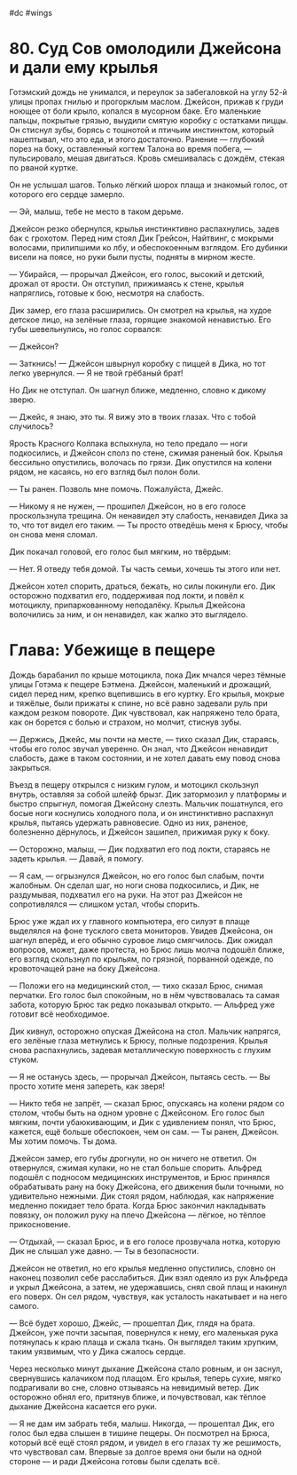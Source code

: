#dc #wings 
# 80. Суд Сов омолодили Джейсона и дали ему крылья
Готэмский дождь не унимался, и переулок за забегаловкой на углу 52-й улицы пропах гнилью и прогорклым маслом. Джейсон, прижав к груди ноющее от боли крыло, копался в мусорном баке. Его маленькие пальцы, покрытые грязью, выудили смятую коробку с остатками пиццы. Он стиснул зубы, борясь с тошнотой и птичьим инстинктом, который нашептывал, что это еда, и этого достаточно. Ранение — глубокий порез на боку, оставленный когтем Талона во время побега, — пульсировало, мешая двигаться. Кровь смешивалась с дождём, стекая по рваной куртке.

Он не услышал шагов. Только лёгкий шорох плаща и знакомый голос, от которого его сердце замерло.

— Эй, малыш, тебе не место в таком дерьме.

Джейсон резко обернулся, крылья инстинктивно распахнулись, задев бак с грохотом. Перед ним стоял Дик Грейсон, Найтвинг, с мокрыми волосами, прилипшими ко лбу, и обеспокоенным взглядом. Его дубинки висели на поясе, но руки были пусты, подняты в мирном жесте.

— Убирайся, — прорычал Джейсон, его голос, высокий и детский, дрожал от ярости. Он отступил, прижимаясь к стене, крылья напряглись, готовые к бою, несмотря на слабость.

Дик замер, его глаза расширились. Он смотрел на крылья, на худое детское лицо, на зелёные глаза, горящие знакомой ненавистью. Его губы шевельнулись, но голос сорвался:

— Джейсон?

— Заткнись! — Джейсон швырнул коробку с пиццей в Дика, но тот легко увернулся. — Я не твой грёбаный брат!

Но Дик не отступал. Он шагнул ближе, медленно, словно к дикому зверю.

— Джейс, я знаю, это ты. Я вижу это в твоих глазах. Что с тобой случилось?

Ярость Красного Колпака вспыхнула, но тело предало — ноги подкосились, и Джейсон сполз по стене, сжимая раненый бок. Крылья бессильно опустились, волочась по грязи. Дик опустился на колени рядом, не касаясь, но его взгляд был полон боли.

— Ты ранен. Позволь мне помочь. Пожалуйста, Джейс.

— Никому я не нужен, — прошипел Джейсон, но в его голосе проскользнула трещина. Он ненавидел эту слабость, ненавидел Дика за то, что тот видел его таким. — Ты просто отведёшь меня к Брюсу, чтобы он снова меня сломал.

Дик покачал головой, его голос был мягким, но твёрдым:

— Нет. Я отведу тебя домой. Ты часть семьи, хочешь ты этого или нет.

Джейсон хотел спорить, драться, бежать, но силы покинули его. Дик осторожно подхватил его, поддерживая под локти, и повёл к мотоциклу, припаркованному неподалёку. Крылья Джейсона волочились за ним, и он ненавидел, как жалко это выглядело.



# Глава: Убежище в пещере

Дождь барабанил по крыше мотоцикла, пока Дик мчался через тёмные улицы Готэма к пещере Бэтмена. Джейсон, маленький и дрожащий, сидел перед ним, крепко вцепившись в его куртку. Его крылья, мокрые и тяжёлые, были прижаты к спине, но всё равно задевали руль при каждом резком повороте. Дик чувствовал, как напряжено тело брата, как он борется с болью и страхом, но молчит, стиснув зубы.

— Держись, Джейс, мы почти на месте, — тихо сказал Дик, стараясь, чтобы его голос звучал уверенно. Он знал, что Джейсон ненавидит слабость, даже в таком состоянии, и не хотел давать ему повод снова закрыться.

Въезд в пещеру открылся с низким гулом, и мотоцикл скользнул внутрь, оставляя за собой шлейф брызг. Дик затормозил у платформы и быстро спрыгнул, помогая Джейсону слезть. Мальчик пошатнулся, его босые ноги коснулись холодного пола, и он инстинктивно распахнул крылья, пытаясь удержать равновесие. Одно из них, раненое, болезненно дёрнулось, и Джейсон зашипел, прижимая руку к боку.

— Осторожно, малыш, — Дик подхватил его под локти, стараясь не задеть крылья. — Давай, я помогу.

— Я сам, — огрызнулся Джейсон, но его голос был слабым, почти жалобным. Он сделал шаг, но ноги снова подкосились, и Дик, не раздумывая, подхватил его на руки. На этот раз Джейсон не сопротивлялся — слишком устал, чтобы спорить.

Брюс уже ждал их у главного компьютера, его силуэт в плаще выделялся на фоне тусклого света мониторов. Увидев Джейсона, он шагнул вперёд, и его обычно суровое лицо смягчилось. Дик ожидал вопросов, может, даже протеста, но Брюс лишь молча подошёл ближе, его взгляд скользнул по крыльям, по грязной, порванной одежде, по кровоточащей ране на боку Джейсона.

— Положи его на медицинский стол, — тихо сказал Брюс, снимая перчатки. Его голос был спокойным, но в нём чувствовалась та самая забота, которую Брюс так редко показывал открыто. — Альфред уже готовит всё необходимое.

Дик кивнул, осторожно опуская Джейсона на стол. Мальчик напрягся, его зелёные глаза метнулись к Брюсу, полные подозрения. Крылья снова распахнулись, задевая металлическую поверхность с глухим стуком.

— Я не останусь здесь, — прорычал Джейсон, пытаясь сесть. — Вы просто хотите меня запереть, как зверя!

— Никто тебя не запрёт, — сказал Брюс, опускаясь на колени рядом со столом, чтобы быть на одном уровне с Джейсоном. Его голос был мягким, почти убаюкивающим, и Дик с удивлением понял, что Брюс, кажется, ещё больше обеспокоен, чем он сам. — Ты ранен, Джейсон. Мы хотим помочь. Ты дома.

Джейсон замер, его губы дрогнули, но он ничего не ответил. Он отвернулся, сжимая кулаки, но не стал больше спорить. Альфред подошёл с подносом медицинских инструментов, и Брюс принялся обрабатывать рану на боку Джейсона, его движения были точными, но удивительно нежными. Дик стоял рядом, наблюдая, как напряжение медленно покидает тело брата. Когда Брюс закончил накладывать повязку, он положил руку на плечо Джейсона — лёгкое, но тёплое прикосновение.

— Отдыхай, — сказал Брюс, и в его голосе прозвучала нотка, которую Дик не слышал уже давно. — Ты в безопасности.

Джейсон не ответил, но его крылья медленно опустились, словно он наконец позволил себе расслабиться. Дик взял одеяло из рук Альфреда и укрыл Джейсона, а затем, не удержавшись, снял свой плащ и накинул его поверх. Он сел рядом, чувствуя, как усталость накатывает и на него самого.

— Всё будет хорошо, Джейс, — прошептал Дик, глядя на брата. Джейсон, уже почти засыпая, повернулся к нему, его маленькая рука потянулась к краю плаща и сжала ткань. Он выглядел таким хрупким, таким уязвимым, что у Дика сжалось сердце.

Через несколько минут дыхание Джейсона стало ровным, и он заснул, свернувшись калачиком под плащом. Его крылья, теперь сухие, мягко подрагивали во сне, словно отзываясь на невидимый ветер. Дик осторожно обнял его, притянув ближе, и почувствовал, как тёплое дыхание Джейсона касается его руки.

— Я не дам им забрать тебя, малыш. Никогда, — прошептал Дик, его голос был едва слышен в тишине пещеры. Он посмотрел на Брюса, который всё ещё стоял рядом, и увидел в его глазах ту же решимость, что чувствовал сам. Впервые за долгое время они были на одной стороне — и ради Джейсона готовы были сделать всё.
